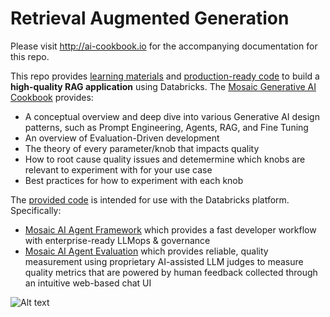 # Retrieval Augmented Generation

Please visit http://ai-cookbook.io for the accompanying documentation for this repo.

This repo provides [learning materials](https://ai-cookbook.io/) and [production-ready code](https://github.com/databricks/genai-cookbook/tree/v0.2.0/agent_app_sample_code) to build a **high-quality RAG application** using Databricks. The [Mosaic Generative AI Cookbook](https://ai-cookbook.io/) provides:

- A conceptual overview and deep dive into various Generative AI design patterns, such as Prompt Engineering, Agents, RAG, and Fine Tuning
- An overview of Evaluation-Driven development
- The theory of every parameter/knob that impacts quality
- How to root cause quality issues and detemermine which knobs are relevant to experiment with for your use case
- Best practices for how to experiment with each knob

The [provided code](https://github.com/databricks/genai-cookbook/tree/v0.2.0/agent_app_sample_code) is intended for use with the Databricks platform. Specifically:

- [Mosaic AI Agent Framework](https://docs.databricks.com/en/generative-ai/retrieval-augmented-generation.html) which provides a fast developer workflow with enterprise-ready LLMops & governance
- [Mosaic AI Agent Evaluation](https://docs.databricks.com/en/generative-ai/agent-evaluation/index.html) which provides reliable, quality measurement using proprietary AI-assisted LLM judges to measure quality metrics that are powered by human feedback collected through an intuitive web-based chat UI

![Alt text](rag_app_sample_code/dbxquality.png)
